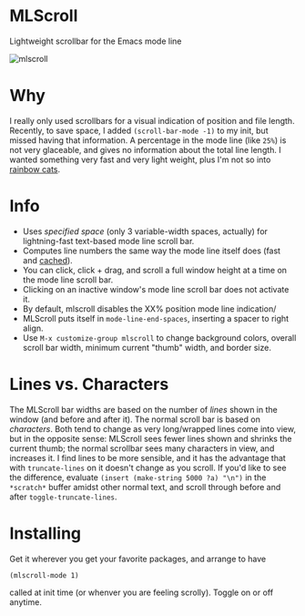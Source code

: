 # MLScroll
Lightweight scrollbar for the Emacs mode line

![mlscroll](https://user-images.githubusercontent.com/93749/116825204-38031880-ab5c-11eb-8252-5f60a61f45dd.gif)

# Why

I really only used scrollbars for a visual indication of position and file length.  Recently, to save space, I added `(scroll-bar-mode -1)` to my init, but missed having that information.  A percentage in the mode line (like `25%`) is not very glaceable, and gives no information about the total line length.  I wanted something very fast and very light weight, plus I'm not so into [rainbow cats](https://github.com/TeMPOraL/nyan-mode).  

# Info

- Uses _specified space_ (only 3 variable-width spaces, actually) for lightning-fast text-based mode line scroll bar.
- Computes line numbers the same way the mode line itself does (fast and [cached](https://emacs.stackexchange.com/questions/3821/a-faster-method-to-obtain-line-number-at-pos-in-large-buffers/64656#64656)).
- You can click, click + drag, and scroll a full window height at a time on the mode line scroll bar.
- Clicking on an inactive window's mode line scroll bar does not activate it. 
- By default, mlscroll disables the XX% position mode line indication/
- MLScroll puts itself in `mode-line-end-spaces`, inserting a spacer to right align.  
- Use `M-x customize-group mlscroll` to change background colors, overall scroll bar width, minimum current "thumb" width, and border size.

# Lines vs. Characters

The MLScroll bar widths are based on the number of _lines_ shown in the window (and before and after it). The normal scroll bar is based on _characters_.  Both tend to change as very long/wrapped lines come into view, but in the opposite sense: MLScroll sees fewer lines shown and shrinks the current thumb; the normal scrollbar sees many characters in view, and increases it.  I find lines to be more sensible, and it has the advantage that with `truncate-lines` on it doesn't change as you scroll.  If you'd like to see the difference, evaluate `(insert (make-string 5000 ?a) "\n")` in the `*scratch*` buffer amidst other normal text, and scroll through before and after `toggle-truncate-lines`.

# Installing

Get it wherever you get your favorite packages, and arrange to have 

```elisp
(mlscroll-mode 1)
```

called at init time (or whenver you are feeling scrolly). Toggle on or off anytime.
